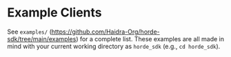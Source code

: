 # Example Clients

See `examples/` (https://github.com/Haidra-Org/horde-sdk/tree/main/examples) for a complete list. These examples are all made in mind with your current working directory as `horde_sdk` (e.g., `cd horde_sdk`).
